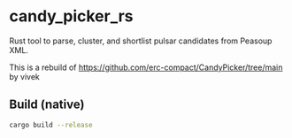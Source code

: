 # candy_picker_rs

Rust tool to parse, cluster, and shortlist pulsar candidates from Peasoup XML.

This is a rebuild of https://github.com/erc-compact/CandyPicker/tree/main by vivek 
## Build (native)

```bash
cargo build --release
